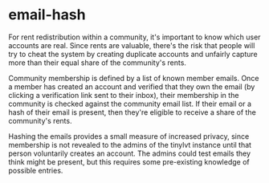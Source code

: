 # email-hash

For rent redistribution within a community, it's important to know which user accounts are real. Since rents are valuable, there's the risk that people will try to cheat the system by creating duplicate accounts and unfairly capture more than their equal share of the community's rents.

Community membership is defined by a list of known member emails. Once a member has created an account and verified that they own the email (by clicking a verification link sent to their inbox), their membership in the community is checked against the community email list. If their email or a hash of their email is present, then they're eligible to receive a share of the community's rents.

Hashing the emails provides a small measure of increased privacy, since membership is not revealed to the admins of the tinylvt instance until that person voluntarily creates an account. The admins could test emails they think might be present, but this requires some pre-existing knowledge of possible entries.
